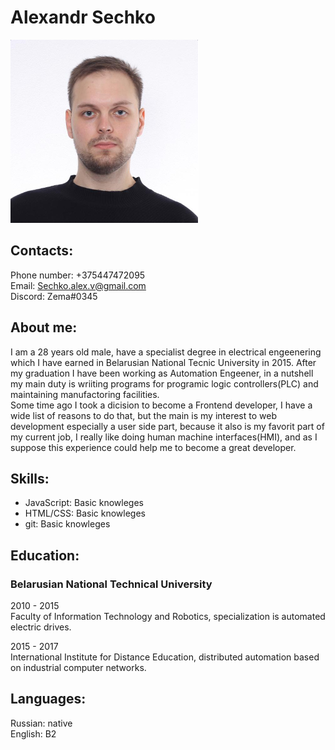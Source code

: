 # Alexandr Sechko

![Photo](/img.png)

## Contacts:

Phone number: +375447472095\
Email: Sechko.alex.v@gmail.com\
Discord: Zema#0345


## About me:

I am a 28 years old male, have a specialist degree in electrical engeenering which I have earned in Belarusian National Tecnic University in 2015. After my graduation I have been working as Automation Engeener, in a nutshell my main duty is wriiting programs for programic logic controllers(PLC) and maintaining manufactoring facilities.\
Some time ago I took a dicision to become a Frontend developer, I have a wide list of reasons to do that, but the main is my interest to web development especially a user side part, because it also is my favorit part of my current job, I really like doing human machine interfaces(HMI), and as I suppose this experience could help me to become a great developer.


## Skills:

* JavaScript: Basic knowleges
* HTML/CSS: Basic knowleges
* git: Basic knowleges


## Education:

### Belarusian National Technical University
2010 - 2015\
Faculty of Information Technology and Robotics, specialization is automated electric drives.


2015 - 2017\
International Institute for Distance Education, distributed automation based on industrial computer networks.


## Languages:
Russian: native\
English: B2
